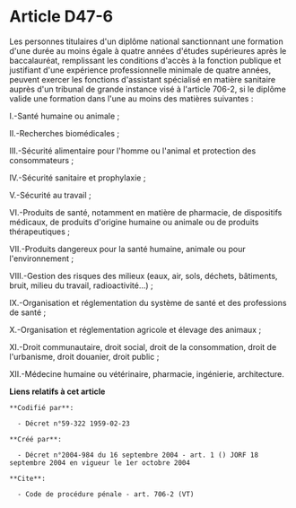 # Article D47-6

Les personnes titulaires d'un diplôme national sanctionnant une formation d'une durée au moins égale à quatre années d'études
supérieures après le baccalauréat, remplissant les conditions d'accès à la fonction publique et justifiant d'une expérience
professionnelle minimale de quatre années, peuvent exercer les fonctions d'assistant spécialisé en matière sanitaire auprès
d'un tribunal de grande instance visé à l'article 706-2, si le diplôme valide une formation dans l'une au moins des matières
suivantes : 

I.-Santé humaine ou animale ; 

II.-Recherches biomédicales ; 

III.-Sécurité alimentaire pour l'homme ou l'animal et protection des consommateurs ; 

IV.-Sécurité sanitaire et prophylaxie ; 

V.-Sécurité au travail ; 

VI.-Produits de santé, notamment en matière de pharmacie, de dispositifs médicaux, de produits d'origine humaine ou animale
ou de produits thérapeutiques ; 

VII.-Produits dangereux pour la santé humaine, animale ou pour l'environnement ; 

VIII.-Gestion des risques des milieux (eaux, air, sols, déchets, bâtiments, bruit, milieu du travail, radioactivité...) ; 

IX.-Organisation et réglementation du système de santé et des professions de santé ; 

X.-Organisation et réglementation agricole et élevage des animaux ; 

XI.-Droit communautaire, droit social, droit de la consommation, droit de l'urbanisme, droit douanier, droit public ; 

XII.-Médecine humaine ou vétérinaire, pharmacie, ingénierie, architecture.

**Liens relatifs à cet article**

	**Codifié par**:

	  - Décret n°59-322 1959-02-23

	**Créé par**:

	  - Décret n°2004-984 du 16 septembre 2004 - art. 1 () JORF 18 septembre 2004 en vigueur le 1er octobre 2004

	**Cite**:

	  - Code de procédure pénale - art. 706-2 (VT)
